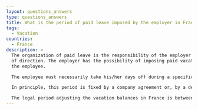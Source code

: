 ```yaml
---
layout: questions_answers
type: questions_answers
title: What is the period of paid leave imposed by the employer in France?
tags:
  - Vacation
countries:
  - France
description: >
  The organization of paid leave is the responsibility of the employer's power
  of direction. The employer has the possibility of imposing paid vacations to
  the employee.

  The employee must necessarily take his/her days off during a specific day of leave during a specific period, normally the country’s normal holiday season. 

  In principle, this period is fixed by a company agreement or, by a default collective bargain agreement. 

  The legal period adjusting the vacation balances in France is between May 1 to October 31.
---
```

